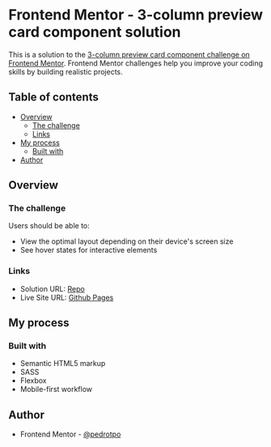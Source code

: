 # Frontend Mentor - 3-column preview card component solution

This is a solution to the [3-column preview card component challenge on Frontend Mentor](https://www.frontendmentor.io/challenges/3column-preview-card-component-pH92eAR2-). Frontend Mentor challenges help you improve your coding skills by building realistic projects. 

## Table of contents

- [Overview](#overview)
  - [The challenge](#the-challenge)
  - [Links](#links)
- [My process](#my-process)
  - [Built with](#built-with)
- [Author](#author)

## Overview

### The challenge

Users should be able to:

- View the optimal layout depending on their device's screen size
- See hover states for interactive elements

### Links

- Solution URL: [Repo](https://github.com/pedrotpo/frontendmentor-3column-preview)
- Live Site URL: [Github Pages](https://pedrotpo.github.io/frontendmentor-3column-preview/)

## My process

### Built with

- Semantic HTML5 markup
- SASS
- Flexbox
- Mobile-first workflow

## Author

- Frontend Mentor - [@pedrotpo](https://www.frontendmentor.io/profile/pedrotpo)
